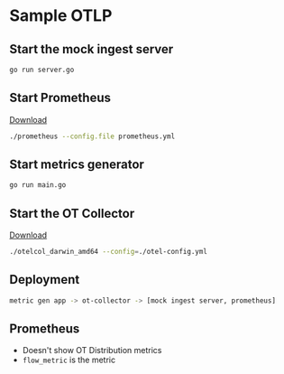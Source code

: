 # Sample OTLP

## Start the mock ingest server
```bash
go run server.go
```

## Start Prometheus
[Download](https://prometheus.io/download/)
```bash
./prometheus --config.file prometheus.yml
```


## Start metrics generator
```bash
go run main.go
```

## Start the OT Collector 
[Download](https://github.com/open-telemetry/opentelemetry-collector/releases/tag/v0.25.0)
```bash
./otelcol_darwin_amd64 --config=./otel-config.yml
```

## Deployment
```bash
metric gen app -> ot-collector -> [mock ingest server, prometheus]
```

## Prometheus 
- Doesn't show OT Distribution metrics 
- `flow_metric` is the metric 